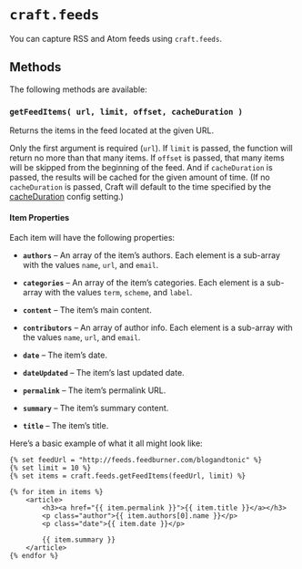 # `craft.feeds`

You can capture RSS and Atom feeds using `craft.feeds`.

## Methods

The following methods are available:

### `getFeedItems( url, limit, offset, cacheDuration )`

Returns the items in the feed located at the given URL.

Only the first argument is required (`url`). If `limit` is passed, the function will return no more than that many items. If `offset` is passed, that many items will be skipped from the beginning of the feed. And if `cacheDuration` is passed, the results will be cached for the given amount of time. (If no `cacheDuration` is passed, Craft will default to the time specified by the [cacheDuration]({entry:docs/config-settings}#cacheDuration) config setting.)

#### Item Properties

Each item will have the following properties:

* **`authors`** – An array of the item’s authors. Each element is a sub-array with the values `name`, `url`, and `email`.

* **`categories`** – An array of the item’s categories. Each element is a sub-array with the values `term`, `scheme`, and `label`.

* **`content`** – The item’s main content.

* **`contributors`** – An array of author info. Each element is a sub-array with the values `name`, `url`, and `email`.

* **`date`** – The item’s date.

* **`dateUpdated`** – The item’s last updated date.

* **`permalink`** – The item’s permalink URL.

* **`summary`** – The item’s summary content.

* **`title`** – The item’s title.

Here’s a basic example of what it all might look like:

```twig
{% set feedUrl = "http://feeds.feedburner.com/blogandtonic" %}
{% set limit = 10 %}
{% set items = craft.feeds.getFeedItems(feedUrl, limit) %}

{% for item in items %}
    <article>
        <h3><a href="{{ item.permalink }}">{{ item.title }}</a></h3>
        <p class="author">{{ item.authors[0].name }}</p>
        <p class="date">{{ item.date }}</p>

        {{ item.summary }}
    </article>
{% endfor %}
```

